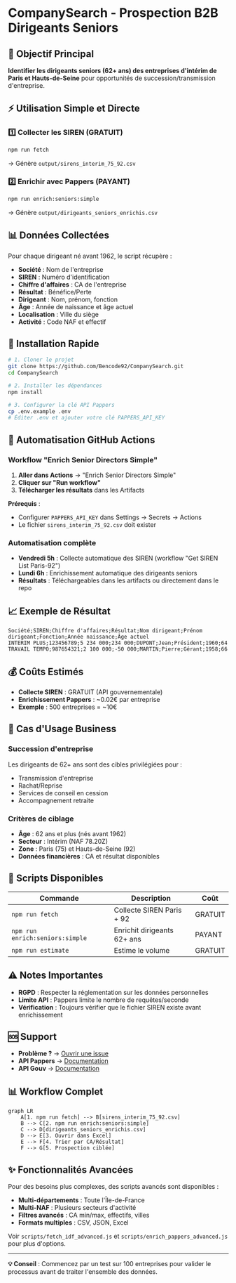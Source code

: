 # CompanySearch - Prospection B2B Dirigeants Seniors

## 🎯 Objectif Principal

**Identifier les dirigeants seniors (62+ ans) des entreprises d'intérim de Paris et Hauts-de-Seine** pour opportunités de succession/transmission d'entreprise.

## ⚡ Utilisation Simple et Directe

### 1️⃣ Collecter les SIREN (GRATUIT)
```bash
npm run fetch
```
→ Génère `output/sirens_interim_75_92.csv`

### 2️⃣ Enrichir avec Pappers (PAYANT)
```bash
npm run enrich:seniors:simple
```
→ Génère `output/dirigeants_seniors_enrichis.csv`

## 📊 Données Collectées

Pour chaque dirigeant né avant 1962, le script récupère :
- **Société** : Nom de l'entreprise
- **SIREN** : Numéro d'identification
- **Chiffre d'affaires** : CA de l'entreprise
- **Résultat** : Bénéfice/Perte
- **Dirigeant** : Nom, prénom, fonction
- **Âge** : Année de naissance et âge actuel
- **Localisation** : Ville du siège
- **Activité** : Code NAF et effectif

## 🚀 Installation Rapide

```bash
# 1. Cloner le projet
git clone https://github.com/Bencode92/CompanySearch.git
cd CompanySearch

# 2. Installer les dépendances
npm install

# 3. Configurer la clé API Pappers
cp .env.example .env
# Éditer .env et ajouter votre clé PAPPERS_API_KEY
```

## 🤖 Automatisation GitHub Actions

### Workflow "Enrich Senior Directors Simple"

1. **Aller dans Actions** → "Enrich Senior Directors Simple"
2. **Cliquer sur "Run workflow"**
3. **Télécharger les résultats** dans les Artifacts

**Prérequis** :
- Configurer `PAPPERS_API_KEY` dans Settings → Secrets → Actions
- Le fichier `sirens_interim_75_92.csv` doit exister

### Automatisation complète

- **Vendredi 5h** : Collecte automatique des SIREN (workflow "Get SIREN List Paris-92")
- **Lundi 6h** : Enrichissement automatique des dirigeants seniors
- **Résultats** : Téléchargeables dans les artifacts ou directement dans le repo

## 📈 Exemple de Résultat

```csv
Société;SIREN;Chiffre d'affaires;Résultat;Nom dirigeant;Prénom dirigeant;Fonction;Année naissance;Âge actuel
INTERIM PLUS;123456789;5 234 000;234 000;DUPONT;Jean;Président;1960;64
TRAVAIL TEMPO;987654321;2 100 000;-50 000;MARTIN;Pierre;Gérant;1958;66
```

## 💰 Coûts Estimés

- **Collecte SIREN** : GRATUIT (API gouvernementale)
- **Enrichissement Pappers** : ~0.02€ par entreprise
- **Exemple** : 500 entreprises = ~10€

## 🎯 Cas d'Usage Business

### Succession d'entreprise
Les dirigeants de 62+ ans sont des cibles privilégiées pour :
- Transmission d'entreprise
- Rachat/Reprise
- Services de conseil en cession
- Accompagnement retraite

### Critères de ciblage
- **Âge** : 62 ans et plus (nés avant 1962)
- **Secteur** : Intérim (NAF 78.20Z)
- **Zone** : Paris (75) et Hauts-de-Seine (92)
- **Données financières** : CA et résultat disponibles

## 📝 Scripts Disponibles

| Commande | Description | Coût |
|----------|-------------|------|
| `npm run fetch` | Collecte SIREN Paris + 92 | GRATUIT |
| `npm run enrich:seniors:simple` | Enrichit dirigeants 62+ ans | PAYANT |
| `npm run estimate` | Estime le volume | GRATUIT |

## ⚠️ Notes Importantes

- **RGPD** : Respecter la réglementation sur les données personnelles
- **Limite API** : Pappers limite le nombre de requêtes/seconde
- **Vérification** : Toujours vérifier que le fichier SIREN existe avant enrichissement

## 🆘 Support

- **Problème ?** → [Ouvrir une issue](https://github.com/Bencode92/CompanySearch/issues)
- **API Pappers** → [Documentation](https://www.pappers.fr/api)
- **API Gouv** → [Documentation](https://api.gouv.fr/les-api/api-recherche-entreprises)

## 📊 Workflow Complet

```mermaid
graph LR
    A[1. npm run fetch] --> B[sirens_interim_75_92.csv]
    B --> C[2. npm run enrich:seniors:simple]
    C --> D[dirigeants_seniors_enrichis.csv]
    D --> E[3. Ouvrir dans Excel]
    E --> F[4. Trier par CA/Résultat]
    F --> G[5. Prospection ciblée]
```

## ✨ Fonctionnalités Avancées

Pour des besoins plus complexes, des scripts avancés sont disponibles :

- **Multi-départements** : Toute l'Île-de-France
- **Multi-NAF** : Plusieurs secteurs d'activité
- **Filtres avancés** : CA min/max, effectifs, villes
- **Formats multiples** : CSV, JSON, Excel

Voir `scripts/fetch_idf_advanced.js` et `scripts/enrich_pappers_advanced.js` pour plus d'options.

---

**💡 Conseil** : Commencez par un test sur 100 entreprises pour valider le processus avant de traiter l'ensemble des données.